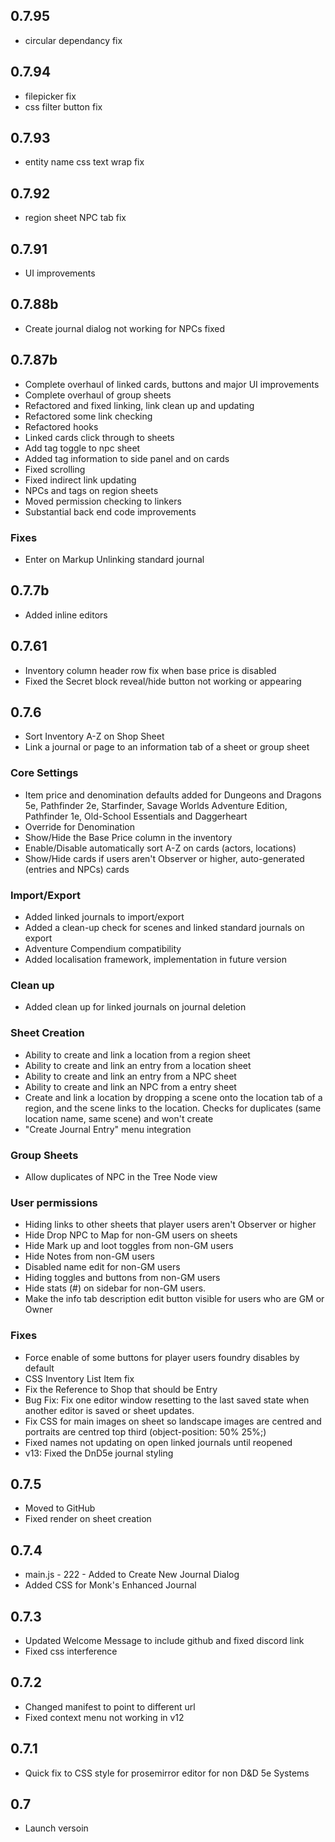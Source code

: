 ## 0.7.95
- circular dependancy fix


## 0.7.94
- filepicker fix
- css filter button fix

## 0.7.93
- entity name css text wrap fix

## 0.7.92
- region sheet NPC tab fix

## 0.7.91
- UI improvements

## 0.7.88b
- Create journal dialog not working for NPCs fixed

## 0.7.87b
- Complete overhaul of linked cards, buttons and major UI improvements
- Complete overhaul of group sheets
- Refactored and fixed linking, link clean up and updating
- Refactored some link checking
- Refactored hooks
- Linked cards click through to sheets
- Add tag toggle to npc sheet
- Added tag information to side panel and on cards
- Fixed scrolling
- Fixed indirect link updating
- NPCs and tags on region sheets
- Moved permission checking to linkers
- Substantial back end code improvements

### Fixes
- Enter on Markup Unlinking standard journal

## 0.7.7b
- Added inline editors

## 0.7.61
- Inventory column header row fix when base price is disabled
- Fixed the Secret block reveal/hide button not working or appearing

## 0.7.6
- Sort Inventory A-Z on Shop Sheet  
- Link a journal or page to an information tab of a sheet or group sheet

### Core Settings

- Item price and denomination defaults added for Dungeons and Dragons 5e, Pathfinder 2e, Starfinder, Savage Worlds Adventure Edition, Pathfinder 1e, Old-School Essentials and Daggerheart  
- Override for Denomination  
- Show/Hide the Base Price column in the inventory  
- Enable/Disable automatically sort A-Z on cards (actors, locations)  
- Show/Hide cards if users aren't Observer or higher, auto-generated (entries and NPCs) cards

### Import/Export

- Added linked journals to import/export  
- Added a clean-up check for scenes and linked standard journals on export  
- Adventure Compendium compatibility  
- Added localisation framework, implementation in future version

### Clean up

- Added clean up for linked journals on journal deletion

### Sheet Creation

- Ability to create and link a location from a region sheet  
- Ability to create and link an entry from a location sheet  
- Ability to create and link an entry from a NPC sheet  
- Ability to create and link an NPC from a entry sheet  
- Create and link a location by dropping a scene onto the location tab of a region, and the scene links to the location. Checks for duplicates (same location name, same scene) and won't create  
- "Create Journal Entry" menu integration


### Group Sheets
- Allow duplicates of NPC in the Tree Node view

### User permissions

- Hiding links to other sheets that player users aren't Observer or higher  
- Hide Drop NPC to Map for non-GM users on sheets  
- Hide Mark up and loot toggles from non-GM users  
- Hide Notes from non-GM users  
- Disabled name edit for non-GM users  
- Hiding toggles and buttons from non-GM users  
- Hide stats (\#) on sidebar for non-GM users.  
- Make the info tab description edit button visible for users who are GM or Owner

### Fixes

- Force enable of some buttons for player users foundry disables by default  
- CSS Inventory List Item fix  
- Fix the Reference to Shop that should be Entry  
- Bug Fix: Fix one editor window resetting to the last saved state when another editor is saved or sheet updates.  
- Fix CSS for main images on sheet so landscape images are centred and portraits are centred top third (object-position: 50% 25%;)  
- Fixed names not updating on open linked journals until reopened
- v13: Fixed the DnD5e journal styling


## 0.7.5
- Moved to GitHub
- Fixed render on sheet creation

## 0.7.4
- main.js - 222 - Added to Create New Journal Dialog
- Added CSS for Monk's Enhanced Journal

## 0.7.3
- Updated Welcome Message to include github and fixed discord link
- Fixed css interference

## 0.7.2
- Changed manifest to point to different url
- Fixed context menu not working in v12

## 0.7.1
- Quick fix to CSS style for prosemirror editor for non D&D 5e Systems

## 0.7
- Launch versoin